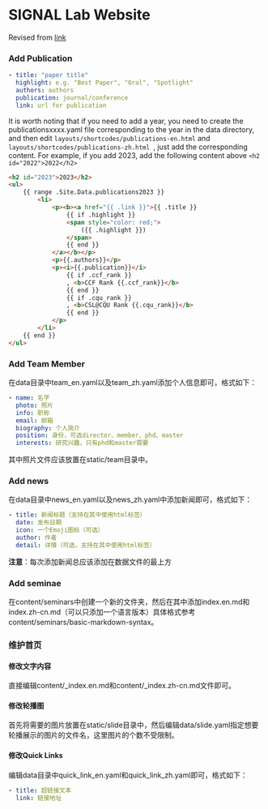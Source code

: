 # SIGNAL Lab Website

Revised from [link](https://github.com/csl-cqu/csl-cqu.github.io)

### Add Publication
```yaml
- title: "paper title"
  highlight: e.g. "Best Paper", "Oral", "Spotlight"
  authors: authors
  publication: journal/conference
  link: url for publication
```

It is worth noting that if you need to add a year, you need to create the publicationsxxxx.yaml file corresponding to the year in the data directory, and then edit `layouts/shortcodes/publications-en.html` and `layouts/shortcodes/publications-zh.html `, just add the corresponding content. For example, if you add 2023, add the following content above `<h2 id="2022">2022</h2>`

```html
<h2 id="2023">2023</h2>
<ul>
    {{ range .Site.Data.publications2023 }}
        <li>
            <p><b><a href="{{ .link }}">{{ .title }}
                {{ if .highlight }}
                <span style="color: red;">
                    ({{ .highlight }})
                </span>
                {{ end }}
            </a></b></p>
            <p>{{.authors}}</p>
            <p><i>{{.publication}}</i>
                {{ if .ccf_rank }}
                , <b>CCF Rank {{.ccf_rank}}</b>
                {{ end }}
                {{ if .cqu_rank }}
                , <b>CSL@CQU Rank {{.cqu_rank}}</b>
                {{ end }}
            </p>
        </li>
    {{ end }}
</ul>
```

### Add Team Member
在data目录中team_en.yaml以及team_zh.yaml添加个人信息即可，格式如下：
```yaml
- name: 名字
  photo: 照片
  info: 职称
  email: 邮箱
  biography: 个人简介
  position: 身份，可选director、member、phd、master
  interests: 研究兴趣，只有phd和master需要
```
其中照片文件应该放置在static/team目录中。

### Add news
在data目录中news_en.yaml以及news_zh.yaml中添加新闻即可，格式如下：
```yaml
- title: 新闻标题（支持在其中使用html标签）
  date: 发布日期
  icon: 一个Emoji图标（可选）
  author: 作者
  detail: 详情（可选，支持在其中使用html标签）
```

**注意**：每次添加新闻总应该添加在数据文件的最上方

### Add seminae
在content/seminars中创建一个新的文件夹，然后在其中添加index.en.md和index.zh-cn.md（可以只添加一个语言版本）具体格式参考content/seminars/basic-markdown-syntax。

### 维护首页
#### 修改文字内容
直接编辑content/_index.en.md和content/_index.zh-cn.md文件即可。

#### 修改轮播图
首先将需要的图片放置在static/slide目录中，然后编辑data/slide.yaml指定想要轮播展示的图片的文件名，这里图片的个数不受限制。

#### 修改Quick Links
编辑data目录中quick_link_en.yaml和quick_link_zh.yaml即可，格式如下：
```yaml
- title: 超链接文本
  link: 链接地址
```

